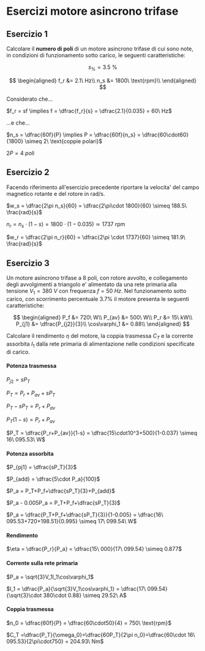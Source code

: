# Esercizi motore asincrono trifase  

## Esercizio 1  

Calcolare il **numero di poli** di un motore asincrono trifase di cui sono note, in condizioni di funzionamento sotto carico, le seguenti caratteristiche:  

```math
    s_\% = 3.5\ \%
```
$$
\begin{aligned}
    f_r &= 2.1\ Hz\\
    n_s &= 1800\ \text{rpm}\\
\end{aligned}
$$

Considerato che...  

$f_r = sf \implies f = \dfrac{f_r}{s} = \dfrac{2.1}{0.035} = 60\ Hz$  

...e che...  

$n_s = \dfrac{60f}{P} \implies P = \dfrac{60f}{n_s} = \dfrac{60\cdot60}{1800} \simeq 2\ \text{coppie polari}$  

$2P = 4\ poli$  

## Esercizio 2  

Facendo riferimento all'esercizio precedente riportare la velocita' del campo magnetico rotante e del rotore in rad/s.  

$w_s = \dfrac{2\pi n_s}{60} = \dfrac{2\pi\cdot 1800}{60} \simeq 188.5\ \frac{rad}{s}$  

$n_r = n_s\cdot(1-s) = 1800\cdot(1-0.035) \simeq 1737\ \text{rpm}$  

$w_r = \dfrac{2\pi n_r}{60} = \dfrac{2\pi \cdot 1737}{60} \simeq 181.9\ \frac{rad}{s}$  

## Esercizio 3  

Un motore asincrono trifase a 8 poli, con rotore avvolto, e collegamento degli avvolgimenti a triangolo e' alimentato da una rete primaria alla tensione $V_1 = 380\ V$ con frequenza $f=50\ Hz$. Nel funzionamento sotto carico, con scorrimento percentuale 3.7% il motore presenta le
seguenti caratteristiche:  

$$
\begin{aligned}
    P_f &= 720\ W\\
    P_{av} &= 500\ W\\
    P_r &= 15\ kW\\
    P_{j1} &= \dfrac{P_{j2}}{3}\\
    \cos\varphi_1 &= 0.88\\
\end{aligned}
$$

Calcolare il rendimento $\eta$ del motore, la coppia trasmessa $C_T$ e la corrente assorbita $I_1$ dalla rete primaria di alimentazione nelle condizioni specificate di carico.  


#### Potenza trasmessa  

$P_{j2}=sP_T$  

$P_T=P_r+P_{av}+sP_T$  

$P_T-sP_T=P_r+P_{av}$  

$P_T(1-s)=P_r+P_{av}$  

$P_T = \dfrac{P_r+P_{av}}{1-s} = \dfrac{15\cdot10^3+500}{1-0.037} \simeq 16\ 095.53\ W$  

#### Potenza assorbita  

$P_{pj1} = \dfrac{sP_T}{3}$  

$P_{add} = \dfrac{5\cdot P_a}{100}$

$P_a = P_T+P_f+\dfrac{sP_T}{3}+P_{add}$  

$P_a - 0.005P_a = P_T+P_f+\dfrac{sP_T}{3}$  

$P_a = \dfrac{P_T+P_f+\dfrac{sP_T}{3}}{1-0.005} = \dfrac{16\ 095.53+720+198.51}{0.995} \simeq 17\ 099.54\ W$  

#### Rendimento  

$\eta = \dfrac{P_r}{P_a} = \dfrac{15\ 000}{17\ 099.54} \simeq 0.877$  

#### Corrente sulla rete primaria  

$P_a = \sqrt{3}V_1I_1\cos\varphi_1$  

$I_1 = \dfrac{P_a}{\sqrt{3}V_1\cos\varphi_1} = \dfrac{17\ 099.54}{\sqrt{3}\cdot 380\cdot 0.88} \simeq 29.52\ A$  

#### Coppia trasmessa  

$n_0 = \dfrac{60f}{P} = \dfrac{60\cdot50}{4} = 750\ \text{rpm}$  

$C_T =\dfrac{P_T}{\omega_0}=\dfrac{60P_T}{2\pi n_0}=\dfrac{60\cdot 16\ 095.53}{2\pi\cdot750} = 204.93\ Nm$  
